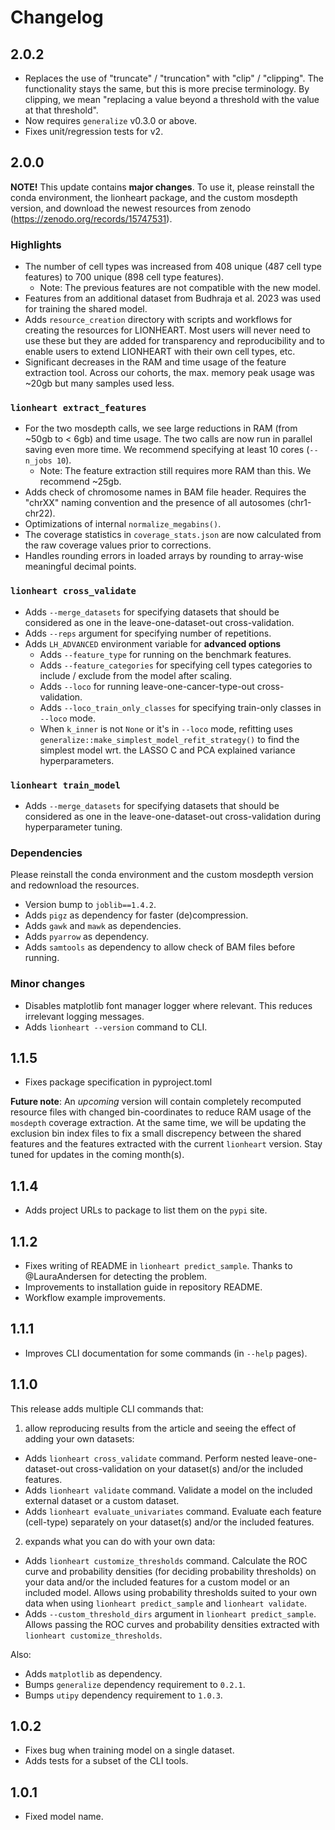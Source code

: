 # Changelog

## 2.0.2

 - Replaces the use of "truncate" / "truncation" with "clip" / "clipping". The functionality stays the same, but this is more precise terminology. By clipping, we mean "replacing a value beyond a threshold with the value at that threshold".
 - Now requires `generalize` v0.3.0 or above.
 - Fixes unit/regression tests for v2.

## 2.0.0

**NOTE!** This update contains **major changes**. To use it, please reinstall the conda environment, the lionheart package, and the custom mosdepth version, and download the newest resources from zenodo (https://zenodo.org/records/15747531).

### Highlights

 - The number of cell types was increased from 408 unique (487 cell type features) to 700 unique (898 cell type features).
   - Note: The previous features are not compatible with the new model.
 - Features from an additional dataset from Budhraja et al. 2023 was used for training the shared model.
 - Adds `resource_creation` directory with scripts and workflows for creating the resources for LIONHEART. Most users will never need to use these but they are added for transparency and reproducibility and to enable users to extend LIONHEART with their own cell types, etc.
 - Significant decreases in the RAM and time usage of the feature extraction tool. Across our cohorts, the max. memory peak usage was ~20gb but many samples used less.
 

### `lionheart extract_features`

 - For the two mosdepth calls, we see large reductions in RAM (from ~50gb to < 6gb) and time usage. The two calls are now run in parallel saving even more time. We recommend specifying at least 10 cores (`--n_jobs 10`).
   - Note: The feature extraction still requires more RAM than this. We recommend ~25gb.
 - Adds check of chromosome names in BAM file header. Requires the "chrXX" naming convention and the presence of all autosomes (chr1-chr22).
 - Optimizations of internal `normalize_megabins()`.
 - The coverage statistics in `coverage_stats.json` are now calculated from the raw coverage values prior to corrections.
 - Handles rounding errors in loaded arrays by rounding to array-wise meaningful decimal points.


### `lionheart cross_validate`

 - Adds `--merge_datasets` for specifying datasets that should be considered as one in the leave-one-dataset-out cross-validation.
 - Adds `--reps` argument for specifying number of repetitions.
 - Adds `LH_ADVANCED` environment variable for **advanced options**
   - Adds `--feature_type` for running on the benchmark features.
   - Adds `--feature_categories` for specifying cell types categories to include / exclude from the model after scaling.
   - Adds `--loco` for running leave-one-cancer-type-out cross-validation.
   - Adds `--loco_train_only_classes` for specifying train-only classes in `--loco` mode.
   - When `k_inner` is not `None` or it's in `--loco` mode, refitting uses `generalize::make_simplest_model_refit_strategy()` to find the simplest model wrt. the LASSO C and PCA explained variance hyperparameters.


### `lionheart train_model`

 - Adds `--merge_datasets` for specifying datasets that should be considered as one in the leave-one-dataset-out cross-validation during hyperparameter tuning.


### Dependencies

Please reinstall the conda environment and the custom mosdepth version and redownload the resources.

 - Version bump to `joblib==1.4.2`.
 - Adds `pigz` as dependency for faster (de)compression.
 - Adds `gawk` and `mawk` as dependencies.
 - Adds `pyarrow` as dependency.
 - Adds `samtools` as dependency to allow check of BAM files before running.


### Minor changes

 - Disables matplotlib font manager logger where relevant. This reduces irrelevant logging messages.
 - Adds `lionheart --version` command to CLI.


## 1.1.5

 - Fixes package specification in pyproject.toml

**Future note**: An *upcoming* version will contain completely recomputed resource files with changed bin-coordinates to reduce RAM usage of the `mosdepth` coverage extraction. At the same time, we will be updating the exclusion bin index files to fix a small discrepency between the shared features and the features extracted with the current `lionheart` version. Stay tuned for updates in the coming month(s).


## 1.1.4

 - Adds project URLs to package to list them on the `pypi` site.


## 1.1.2

 - Fixes writing of README in `lionheart predict_sample`. Thanks to @LauraAndersen for detecting the problem.
 - Improvements to installation guide in repository README.
 - Workflow example improvements.


## 1.1.1

 - Improves CLI documentation for some commands (in `--help` pages).


## 1.1.0

This release adds multiple CLI commands that:

1) allow reproducing results from the article and seeing the effect of adding your own datasets:

 - Adds `lionheart cross_validate` command. Perform nested leave-one-dataset-out cross-validation on your dataset(s) and/or the included features.
 - Adds `lionheart validate` command. Validate a model on the included external dataset or a custom dataset.
 - Adds `lionheart evaluate_univariates` command. Evaluate each feature (cell-type) separately on your dataset(s) and/or the included features.
 
2) expands what you can do with your own data:

 - Adds `lionheart customize_thresholds` command. Calculate the ROC curve and probability densities (for deciding probability thresholds) on your data and/or the included features for a custom model or an included model. Allows using probability thresholds suited to your own data when using `lionheart predict_sample` and `lionheart validate`.
 - Adds `--custom_threshold_dirs` argument in `lionheart predict_sample`. Allows passing the ROC curves and probability densities extracted with `lionheart customize_thresholds`.
 
Also:

 - Adds `matplotlib` as dependency.
 - Bumps `generalize` dependency requirement to `0.2.1`.
 - Bumps `utipy` dependency requirement to `1.0.3`.


## 1.0.2

 - Fixes bug when training model on a single dataset.
 - Adds tests for a subset of the CLI tools.


## 1.0.1

 - Fixed model name.